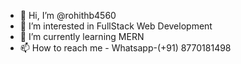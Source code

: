- 👋 Hi, I’m @rohithb4560
- 👀 I’m interested in FullStack Web Development
- 🌱 I’m currently learning MERN
- 📫 How to reach me - Whatsapp-(+91) 8770181498

<!---
rohithb4560/rohithb4560 is a ✨ special ✨ repository because its `README.md` (this file) appears on your GitHub profile.
You can click the Preview link to take a look at your changes.
--->
